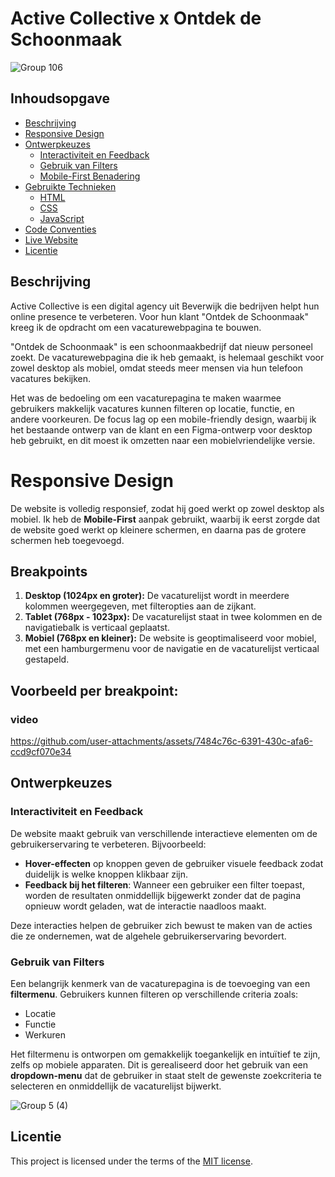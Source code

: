 # Active Collective x Ontdek de Schoonmaak

![Group 106](https://github.com/user-attachments/assets/3ba6b2c3-9db9-4243-b7f2-ace4520c22f4)




## Inhoudsopgave
- [Beschrijving](#beschrijving)
- [Responsive Design](#responsive-design)
- [Ontwerpkeuzes](#ontwerpkeuzes)
  - [Interactiviteit en Feedback](#interactiviteit-en-feedback)
  - [Gebruik van Filters](#gebruik-van-filters)
  - [Mobile-First Benadering](#mobile-first-benadering)
- [Gebruikte Technieken](#gebruikte-technieken)
  - [HTML](#html)
  - [CSS](#css)
  - [JavaScript](#javascript)
- [Code Conventies](#code-conventies)
- [Live Website](#live-website)
- [Licentie](#licentie)



## Beschrijving

Active Collective is een digital agency uit Beverwijk die bedrijven helpt hun online presence te verbeteren. Voor hun klant "Ontdek de Schoonmaak" kreeg ik de opdracht om een vacaturewebpagina te bouwen.

"Ontdek de Schoonmaak" is een schoonmaakbedrijf dat nieuw personeel zoekt. De vacaturewebpagina die ik heb gemaakt, is helemaal geschikt voor zowel desktop als mobiel, omdat steeds meer mensen via hun telefoon vacatures bekijken.

Het was de bedoeling om een vacaturepagina te maken waarmee gebruikers makkelijk vacatures kunnen filteren op locatie, functie, en andere voorkeuren. De focus lag op een mobile-friendly design, waarbij ik het bestaande ontwerp van de klant en een Figma-ontwerp voor desktop heb gebruikt, en dit moest ik omzetten naar een mobielvriendelijke versie.

# Responsive Design

De website is volledig responsief, zodat hij goed werkt op zowel desktop als mobiel. Ik heb de **Mobile-First** aanpak gebruikt, waarbij ik eerst zorgde dat de website goed werkt op kleinere schermen, en daarna pas de grotere schermen heb toegevoegd.

## Breakpoints

1. **Desktop (1024px en groter):** De vacaturelijst wordt in meerdere kolommen weergegeven, met filteropties aan de zijkant.
2. **Tablet (768px - 1023px):** De vacaturelijst staat in twee kolommen en de navigatiebalk is verticaal geplaatst.
3. **Mobiel (768px en kleiner):** De website is geoptimaliseerd voor mobiel, met een hamburgermenu voor de navigatie en de vacaturelijst verticaal gestapeld.

## Voorbeeld per breakpoint:

### video 

https://github.com/user-attachments/assets/7484c76c-6391-430c-afa6-ccd9cf070e34


## Ontwerpkeuzes

### Interactiviteit en Feedback

De website maakt gebruik van verschillende interactieve elementen om de gebruikerservaring te verbeteren. Bijvoorbeeld:

- **Hover-effecten** op knoppen geven de gebruiker visuele feedback zodat duidelijk is welke knoppen klikbaar zijn.
- **Feedback bij het filteren**: Wanneer een gebruiker een filter toepast, worden de resultaten onmiddellijk bijgewerkt zonder dat de pagina opnieuw wordt geladen, wat de interactie naadloos maakt.
  
Deze interacties helpen de gebruiker zich bewust te maken van de acties die ze ondernemen, wat de algehele gebruikerservaring bevordert.

### Gebruik van Filters

Een belangrijk kenmerk van de vacaturepagina is de toevoeging van een **filtermenu**. Gebruikers kunnen filteren op verschillende criteria zoals:

- Locatie
- Functie
- Werkuren

Het filtermenu is ontworpen om gemakkelijk toegankelijk en intuïtief te zijn, zelfs op mobiele apparaten. Dit is gerealiseerd door het gebruik van een **dropdown-menu** dat de gebruiker in staat stelt de gewenste zoekcriteria te selecteren en onmiddellijk de vacaturelijst bijwerkt.

![Group 5 (4)](https://github.com/user-attachments/assets/a35ed6e1-2909-468f-8804-35c170c9024e)




## Licentie

This project is licensed under the terms of the [MIT license](./LICENSE).


